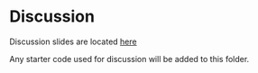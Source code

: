 # Discussion

Discussion slides are located [here](https://drive.google.com/open?id=1om6INDKdhk0vV5NWyXkwwmmUR2gdZ7Ir)

Any starter code used for discussion will be added to this folder.
